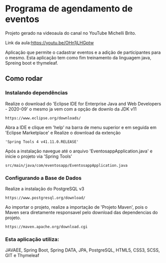 # Programa de agendamento de eventos

Projeto gerado na videoaula do canal no YouTube Michelli Brito.

Link da aula:https://youtu.be/OHn1jLHGptw

Aplicação que permite o cadastrar eventos e a adição de participantes para o mesmo. Esta aplicação tem como fim treinamento da linguagem java, Spreing boot e thymeleaf.

## Como rodar

### Instalando dependências
Realize o download do 'Eclipse IDE for Enterprise Java and Web Developers - 2020-09' o mesmo ja vem com a opção de downlo da JDK v11
```
https://www.eclipse.org/downloads/
```

Abra a IDE e clique em 'help' na barra de menu superior e em seguida em 'Eclipse Marketplace' e Realize o download da extenção
```
'Spring Tools 4 v41.11.0.RELEASE'
```

Após a instalação navegue até o arquivo 'EventosappApplication.java' e inicie o projeto via 'Spring Tools'
```
src/main/java/com/eventosapp/EventosappApplication.java
```

### Configurando a Base de Dados
Realize a instalação do PostgreSQL v3
```
https://www.postgresql.org/download/
```

Ao importar o projeto, realize a importação de 'Projeto Maven', pois o Maven sera diretamente responsavel pelo download das dependencias do projeto.
```
https://maven.apache.org/download.cgi
```
### Esta aplicação utiliza: 
JAVAEE, Spring Boot, Spring DATA, JPA, PostgreSQL, HTML5, CSS3, SCSS, GIT e Thymeleaf
